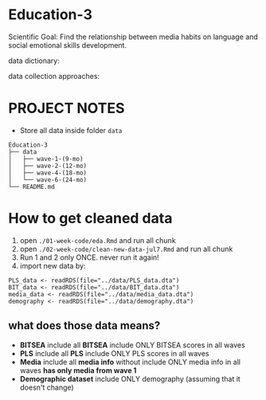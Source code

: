 # Education-3
Scientific Goal: Find the relationship between media habits on language and social emotional skills development.

data dictionary:

data collection approaches: 

# PROJECT NOTES

- Store all data inside folder `data`
```
Education-3
├── data
│   ├── wave-1-(9-mo)
│   ├── wave-2-(12-mo)
│   ├── wave-4-(18-mo)
│   └── wave-6-(24-mo)
└── README.md
```

# How to get cleaned data

1. open `./01-week-code/eda.Rmd` and run all chunk
2. open `./02-week-code/clean-new-data-jul7.Rmd` and run all chunk
3. Run 1 and 2 only ONCE. never run it again!
4. import new data by:
```{r}
PLS_data <- readRDS(file="../data/PLS_data.dta")
BIT_data <- readRDS(file="../data/BIT_data.dta")
media_data <- readRDS(file="../data/media_data.dta")
demography <- readRDS(file="../data/demography.dta")
```

## what does those data means?

- **BITSEA**  include all **BITSEA** include ONLY BITSEA scores in all waves
- **PLS**  include all **PLS**  include ONLY PLS scores in all waves
- **Media**  include all **media info** without include ONLY media info in all waves **has only media from wave 1**
- **Demographic dataset** include ONLY demography (assuming that it doesn't change)
